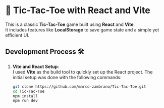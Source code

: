 # 🎯 Tic-Tac-Toe with React and Vite

This is a classic **Tic-Tac-Toe** game built using **React** and **Vite**.  
It includes features like **LocalStorage** to save game state and a simple yet efficient UI.

## Development Process 🛠️

1. **Vite and React Setup**:  
   I used **Vite** as the build tool to quickly set up the React project. The initial setup was done with the following commands:

   ```bash
   git clone https://github.com/marco-zambrano/Tic-Tac-Toe.git
   cd Tic-Tac-Toe
   npm install
   npm run dev

